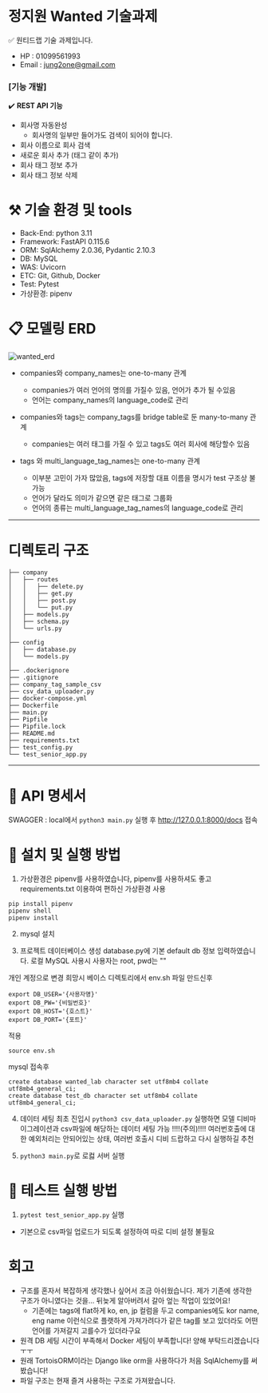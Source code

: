 # 정지원 Wanted 기술과제
  ✅ 원티드랩 기술 과제입니다.
- HP : 01099561993
- Email : jung2one@gmail.com

### **[기능 개발]**

✔️ **REST API 기능**

- 회사명 자동완성
    - 회사명의 일부만 들어가도 검색이 되어야 합니다.
- 회사 이름으로 회사 검색
- 새로운 회사 추가 (태그 같이 추가)
- 회사 태그 정보 추가
- 회사 태그 정보 삭제


# ⚒️ 기술 환경 및 tools
- Back-End: python 3.11
- Framework: FastAPI 0.115.6
- ORM: SqlAlchemy 2.0.36, Pydantic 2.10.3
- DB: MySQL
- WAS: Uvicorn
- ETC: Git, Github, Docker
- Test: Pytest
- 가상환경: pipenv

# 📋 모델링 ERD

![wanted_erd](https://user-images.githubusercontent.com/64240637/140931939-781a552f-46ed-46be-a239-85751fd329f1.png)
- companies와 company_names는 one-to-many 관계
  + companies가 여러 언어의 명의를 가질수 있음, 언어가 추가 될 수있음
  + 언어는 company_names의 language_code로 관리

- companies와 tags는 company_tags를 bridge table로 둔 many-to-many 관계
  + companies는 여러 태그를 가질 수 있고 tags도 여러 회사에 해당할수 있음

- tags 와 multi_language_tag_names는 one-to-many 관계
  + 이부분 고민이 가자 많았음, tags에 저장할 대표 이름을 명시가 test 구조상 불가능
  + 언어가 달라도 의미가 같으면 같은 태그로 그룹화
  + 언어의 종류는 multi_language_tag_names의 language_code로 관리


<hr>

# 디렉토리 구조
```
├── company
│   ├── routes
│   │   ├── delete.py
│   │   ├── get.py
│   │   ├── post.py
│   │   └── put.py
│   ├── models.py
│   ├── schema.py
│   └── urls.py
│  
├── config
│   ├── database.py
│   └── models.py
│  
├── .dockerignore
├── .gitignore
├── company_tag_sample_csv
├── csv_data_uploader.py
├── docker-compose.yml
├── Dockerfile
├── main.py
├── Pipfile
├── Pipfile.lock
├── README.md
├── requirements.txt
├── test_config.py
└── test_senior_app.py
```
<hr>

# 🔖 API 명세서
SWAGGER : local에서 `python3 main.py` 실행 후 http://127.0.0.1:8000/docs 접속


# 🔖 설치 및 실행 방법

1. 가상환경은 pipenv를 사용하였습니다, pipenv를 사용하셔도 좋고 requirements.txt 이용하여 편하신 가상환경 사용
  ```
  pip install pipenv
  pipenv shell
  pipenv install
  ```

2. mysql 설치

3. 프로젝트 데이터베이스 생성
  database.py에 기본 default db 정보 입력하였습니다. 로컬 MySQL 사용시 사용자는 root, pwd는 ""

  개인 계정으로 변경 희망시 베이스 디렉토리에서 env.sh 파일 만드신후 
  ```
  export DB_USER='{사용자명}'
  export DB_PW='{비밀번호}'
  export DB_HOST='{호스트}'
  export DB_PORT='{포트}'
  ```

  적용
  ```
  source env.sh
  ```

  mysql 접속후
  ```
  create database wanted_lab character set utf8mb4 collate utf8mb4_general_ci;
  create database test_db character set utf8mb4 collate utf8mb4_general_ci;
  ```

4. 데이터 세팅
 최초 진입시 `python3 csv_data_uploader.py` 실행하면 모델 디비마이그레이션과 csv파일에 해당하는 데이터 세팅 가능
!!!!(주의)!!!! 여러번호출에 대한 예외처리는 안되어있는 상태, 여러번 호출시 디비 드랍하고 다시 실행하길 추천

5. `python3 main.py`로 로컳 서버 실행


# 🔖  테스트 실행 방법

1.  `pytest test_senior_app.py` 실행
  - 기본으로 csv파일 업로드가 되도록 설정하여 따로 디비 설정 불필요



# 회고
- 구조를 혼자서 복잡하게 생각했나 싶어서 조금 아쉬웠습니다. 제가 기존에 생각한 구조가 아니였다는 것을... 뒤늦게 알아버려서 갈아 엎는 작업이 있었어요!
  + 기존에는 tags에 flat하게 ko, en, jp 컬럼을 두고 companies에도 kor name, eng name 이런식으로 플랫하게 가져가려다가 같은 tag를 보고 있더라도 어떤 언어를 가져갈지 고를수가 있더라구요
- 원격 DB 세팅 시간이 부족해서 Docker 세팅이 부족합니다! 양해 부탁드리겠습니다 ㅜㅜ
- 원래 TortoisORM이라는 Django like orm을 사용하다가 처음 SqlAlchemy를 써봤습니다!
- 파일 구조는 현재 즐겨 사용하는 구조로 가져왔습니다.